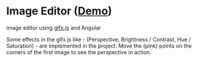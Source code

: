# Image Editor ([Demo](https://chrisjdj.github.io/image-editor/))

image editor using [glfx.js](https://evanw.github.io/glfx.js) and Angular

Some effects in the glfx.js like - (Perspective, Brightness / Contrast, Hue / Saturation) -  are implemented in the project. Move the (pink) points on the corners of the first image to see the perspective in action.
